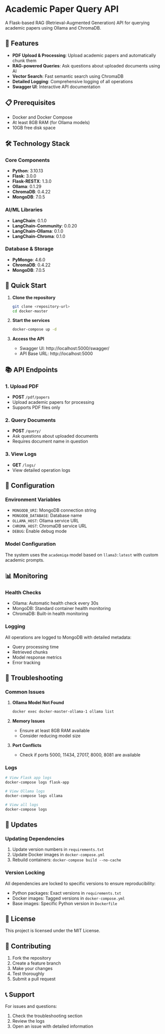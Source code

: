 # Academic Paper Query API

A Flask-based RAG (Retrieval-Augmented Generation) API for querying academic papers using Ollama and ChromaDB.

## 🚀 Features

- **PDF Upload & Processing**: Upload academic papers and automatically chunk them
- **RAG-powered Queries**: Ask questions about uploaded documents using AI
- **Vector Search**: Fast semantic search using ChromaDB
- **Detailed Logging**: Comprehensive logging of all operations
- **Swagger UI**: Interactive API documentation

## 📋 Prerequisites

- Docker and Docker Compose
- At least 8GB RAM (for Ollama models)
- 10GB free disk space

## 🛠️ Technology Stack

### Core Components
- **Python**: 3.10.13
- **Flask**: 3.0.0
- **Flask-RESTX**: 1.3.0
- **Ollama**: 0.1.29
- **ChromaDB**: 0.4.22
- **MongoDB**: 7.0.5

### AI/ML Libraries
- **LangChain**: 0.1.0
- **LangChain-Community**: 0.0.20
- **LangChain-Ollama**: 0.1.0
- **LangChain-Chroma**: 0.1.0

### Database & Storage
- **PyMongo**: 4.6.0
- **ChromaDB**: 0.4.22
- **MongoDB**: 7.0.5

## 🚀 Quick Start

1. **Clone the repository**
   ```bash
   git clone <repository-url>
   cd docker-master
   ```

2. **Start the services**
   ```bash
   docker-compose up -d
   ```

3. **Access the API**
   - Swagger UI: http://localhost:5000/swagger/
   - API Base URL: http://localhost:5000

## 📚 API Endpoints

### 1. Upload PDF
- **POST** `/pdf/papers`
- Upload academic papers for processing
- Supports PDF files only

### 2. Query Documents
- **POST** `/query/`
- Ask questions about uploaded documents
- Requires document name in question

### 3. View Logs
- **GET** `/logs/`
- View detailed operation logs

## 🔧 Configuration

### Environment Variables
- `MONGODB_URI`: MongoDB connection string
- `MONGODB_DATABASE`: Database name
- `OLLAMA_HOST`: Ollama service URL
- `CHROMA_HOST`: ChromaDB service URL
- `DEBUG`: Enable debug mode

### Model Configuration
The system uses the `academiqa` model based on `llama3:latest` with custom academic prompts.

## 📊 Monitoring

### Health Checks
- Ollama: Automatic health check every 30s
- MongoDB: Standard container health monitoring
- ChromaDB: Built-in health monitoring

### Logging
All operations are logged to MongoDB with detailed metadata:
- Query processing time
- Retrieved chunks
- Model response metrics
- Error tracking

## 🐛 Troubleshooting

### Common Issues

1. **Ollama Model Not Found**
   ```bash
   docker exec docker-master-ollama-1 ollama list
   ```

2. **Memory Issues**
   - Ensure at least 8GB RAM available
   - Consider reducing model size

3. **Port Conflicts**
   - Check if ports 5000, 11434, 27017, 8000, 8081 are available

### Logs
```bash
# View Flask app logs
docker-compose logs flask-app

# View Ollama logs
docker-compose logs ollama

# View all logs
docker-compose logs
```

## 🔄 Updates

### Updating Dependencies
1. Update version numbers in `requirements.txt`
2. Update Docker images in `docker-compose.yml`
3. Rebuild containers: `docker-compose build --no-cache`

### Version Locking
All dependencies are locked to specific versions to ensure reproducibility:
- Python packages: Exact versions in `requirements.txt`
- Docker images: Tagged versions in `docker-compose.yml`
- Base images: Specific Python version in `Dockerfile`

## 📝 License

This project is licensed under the MIT License.

## 🤝 Contributing

1. Fork the repository
2. Create a feature branch
3. Make your changes
4. Test thoroughly
5. Submit a pull request

## 📞 Support

For issues and questions:
1. Check the troubleshooting section
2. Review the logs
3. Open an issue with detailed information